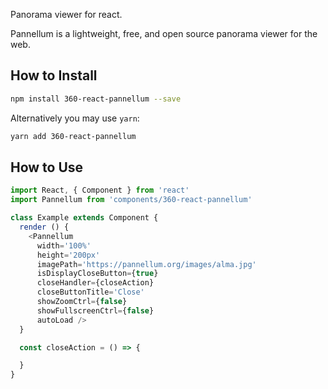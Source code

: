 Panorama viewer for react.

Pannellum is a lightweight, free, and open source panorama viewer for the web.



## How to Install

```sh
npm install 360-react-pannellum --save
```

Alternatively you may use `yarn`:

```sh
yarn add 360-react-pannellum
```


## How to Use

```js
import React, { Component } from 'react'
import Pannellum from 'components/360-react-pannellum'

class Example extends Component {
  render () {
    <Pannellum
      width='100%'
      height='200px'
      imagePath='https://pannellum.org/images/alma.jpg'
      isDisplayCloseButton={true}
      closeHandler={closeAction}
      closeButtonTitle='Close'
      showZoomCtrl={false}
      showFullscreenCtrl={false}
      autoLoad />
  }

  const closeAction = () => {

  }
}
```
